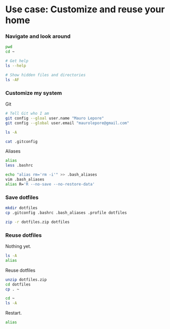 # Use case: Customize and reuse your home

### Navigate and look around

```bash
pwd
cd ~

# Get help
ls --help

# Show hidden files and directories
ls -AF
```

### Customize my system

Git

```bash
# Tell Git who I am
git config --gloal user.name "Mauro Lepore"
git config --global user.email "maurolepore@gmail.com"

ls -A

cat .gitconfig
```

Aliases

```bash
alias
less .bashrc

echo "alias rm='rm -i'" >> .bash_aliases
vim .bash_aliases
alias R='R --no-save --no-restore-data'
```

### Save dotfiles

```bash
mkdir dotfiles
cp .gitconfig .bashrc .bash_aliases .profile dotfiles

zip -r dotfiles.zip dotfiles
```

### Reuse dotfiles

Nothing yet.

```bash
ls -A
alias
```

Reuse dotfiles


```bash
unzip dotfiles.zip
cd dotfiles
cp . ~

cd ~
ls -A
```

Restart.

```bash
alias
```

